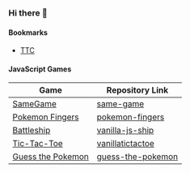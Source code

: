 ### Hi there 👋

#### Bookmarks
- [TTC](https://github.com/koraytugay/ttc) 

#### JavaScript Games

| Game   |      Repository Link      |
|----------|-------------|
| [SameGame](https://koraytugay.github.io/same-game/) | [same-game](https://github.com/koraytugay/same-game) |
| [Pokemon Fingers](https://koraytugay.github.io/pokemon-fingers/) |  [pokemon-fingers](https://github.com/koraytugay/pokemon-fingers) |
| [Battleship](https://koraytugay.github.io/vanillajsship) | [vanilla-js-ship](https://github.com/koraytugay/vanillajsship) |
| [Tic-Tac-Toe](https://koraytugay.github.io/vanillatictactoe)|[vanillatictactoe](https://github.com/koraytugay/vanillatictactoe)|
| [Guess the Pokemon](https://koraytugay.github.io/guess-the-pokemon)|[guess-the-pokemon](https://github.com/koraytugay/guess-the-pokemon)|



<!--
**koraytugay/koraytugay** is a ✨ _special_ ✨ repository because its `README.md` (this file) appears on your GitHub profile.

Here are some ideas to get you started:

- 🔭 I’m currently working on ...
- 🌱 I’m currently learning ...
- 👯 I’m looking to collaborate on ...
- 🤔 I’m looking for help with ...
- 💬 Ask me about ...
- 📫 How to reach me: ...
- 😄 Pronouns: ...
- ⚡ Fun fact: ...
-->
